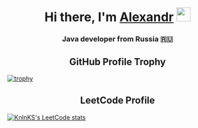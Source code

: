 <h1 align="center">Hi there, I'm <a href="https://instagram.com/elessarov" target="_blank">Alexandr</a> 
<img src="https://github.com/blackcater/blackcater/raw/main/images/Hi.gif" height="32"/></h1>
<h3 align="center">Java developer from Russia 🇷🇺</h3>

<h2 align="center">GitHub Profile Trophy</h2>

[![trophy](https://github-profile-trophy.vercel.app/?username=Elessarov1)](https://github.com/ryo-ma/github-profile-trophy)

<h2 align="center">LeetCode Profile</h2>

[![KnlnKS's LeetCode stats](https://leetcode-stats-six.vercel.app/api?username=Elessarov&theme=dark)](https://github.com/Elessarov1/github-readme)


<!--
**Elessarov1/Elessarov1** is a ✨ _special_ ✨ repository because its `README.md` (this file) appears on your GitHub profile.

Here are some ideas to get you started:

- 🔭 I’m currently working on ...
- 🌱 I’m currently learning ...
- 👯 I’m looking to collaborate on ...
- 🤔 I’m looking for help with ...
- 💬 Ask me about ...
- 📫 How to reach me: ...
- 😄 Pronouns: ...
- ⚡ Fun fact: ...
-->
